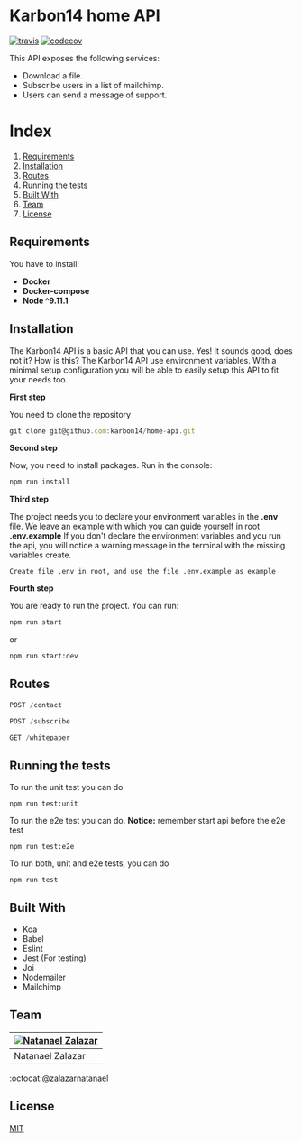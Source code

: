 
# Karbon14 home API
[![travis](https://img.shields.io/travis/karbon14/home-api/master.svg?label=travis&maxAge=43200)](https://travis-ci.org/karbon14/home-api)
[![codecov](https://codecov.io/gh/karbon14/home-api/branch/master/graph/badge.svg)](https://codecov.io/gh/karbon14/home-api)

This API exposes the following services:

- Download a file.
- Subscribe users in a list of mailchimp.
- Users can send a message of support.

# Index

1. [Requirements](#requirements)  
2. [Installation](#installation)
3. [Routes](#routes)
4. [Running the tests](#running-the-tests)
5. [Built With](#built-with)
6. [Team](#team)
7. [License](#license)

## Requirements
You have to install:

- **Docker**
- **Docker-compose**
- **Node ^9.11.1**

## Installation
The Karbon14 API is a basic API that you can use. Yes! It sounds good, does not it?
How is this? The Karbon14 API use environment variables. With a minimal setup configuration you will be able to easily setup this API to fit your needs too.

**First step**

You need to clone the repository

```js
git clone git@github.com:karbon14/home-api.git
```

**Second step**

Now, you need to install packages. Run in the console:

```cmd
npm run install
```


**Third step**

The project needs you to declare your environment variables in the **.env** file. We leave an example with which you can guide yourself in root **.env.example**
If you don't declare the environment variables and you run the api, you will notice a warning message in the terminal with the missing variables create.

```
Create file .env in root, and use the file .env.example as example
```

**Fourth step**

You are ready to run the project. You can run:

```cmd
npm run start
```

or

```cmd
npm run start:dev
```

## Routes

```js
POST /contact
```
```js
POST /subscribe
```
```js
GET /whitepaper
```
## Running the tests

To run the unit test you can do

```
npm run test:unit
```

To run the e2e test you can do. **Notice:** remember start api before the e2e test

```
npm run test:e2e
```

To run both, unit and e2e tests, you can do

```
npm run test
```

## Built With
- Koa
- Babel
- Eslint
- Jest (For testing)
- Joi
- Nodemailer
- Mailchimp

## Team
[![Natanael Zalazar](https://avatars.githubusercontent.com/u/11928153?s=64)](https://github.com/zalazarnatanael) |
|---|
Natanael Zalazar |
:octocat:[@zalazarnatanael](https://github.com/zalazarnatanael)

## License
[MIT](https://github.com/karbon14/home-api/blob/master/LICENSE)
